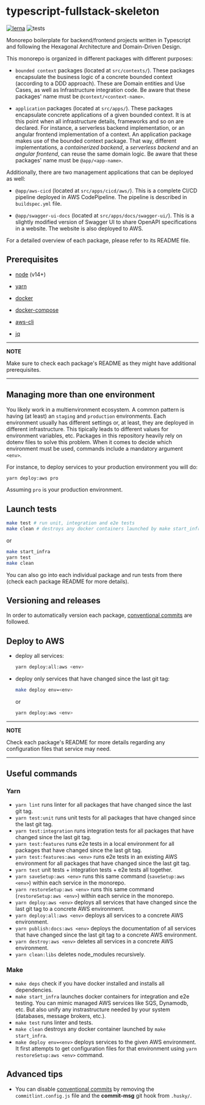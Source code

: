 # typescript-fullstack-skeleton

[![lerna](https://img.shields.io/badge/maintained%20with-lerna-cc00ff.svg)](https://lerna.js.org/)
![tests](https://github.com/cjuega/typescript-fullstack-skeleton/actions/workflows/ci.yml/badge.svg)

Monorepo boilerplate for backend/frontend projects written in Typescript and following the Hexagonal Architecture and Domain-Driven Design.

This monorepo is organized in different packages with different purposes:

* `bounded context` packages (located at `src/contexts/`). These packages encapsulate the business logic of a concrete bounded context (according to a DDD approach). These are Domain entities and Use Cases, as well as Infrastructure integration code. Be aware that these packages' name must be `@context/<context-name>`.

* `application` packages (located at `src/apps/`). These packages encapsulate concrete applications of a given bounded context. It is at this point when all infrastructure details, frameworks and so on are declared. For instance, a serverless backend implementation, or an angular frontend implementation of a context. An application package makes use of the bounded context package. That way, different implementations, a *containerized backend*, a *serverless backend* and an *angular frontend*, can reuse the same domain logic. Be aware that these packages' name must be `@app/<app-name>`.

Additionally, there are two management applications that can be deployed as well:

* `@app/aws-cicd` (located at `src/apps/cicd/aws/`). This is a complete CI/CD pipeline deployed in AWS CodePipeline. The pipeline is described in `buildspec.yml` file.

* `@app/swagger-ui-docs` (located at `src/apps/docs/swagger-ui/`). This is a slightly modified version of Swagger UI to share OpenAPI specifications in a website. The website is also deployed to AWS.

For a detailed overview of each package, please refer to its README file.

## Prerequisites

* [node](https://nodejs.org/en/download/) (v14+)

* [yarn](https://classic.yarnpkg.com/lang/en/docs/install/)

* [docker](https://docs.docker.com/get-docker/)

* [docker-compose](https://docs.docker.com/compose/install/)

* [aws-cli](https://docs.aws.amazon.com/cli/latest/userguide/cli-chap-install.html)

* [jq](https://stedolan.github.io/jq/download/)

---
**NOTE**

Make sure to check each package's README as they might have additional prerequisites.

---

## Managing more than one environment

You likely work in a multienvironment ecosystem. A common pattern is having (at least) an `staging` and `production` environments. Each environment usually has different settings or, at least, they are deployed in different infrastructure. This tipically leads to different values for environment variables, etc. Packages in this repository heavily rely on dotenv files to solve this problem. When it comes to decide which environment must be used, commands include a mandatory argument `<env>`.

For instance, to deploy services to your production environment you will do:

```sh
yarn deploy:aws pro
```

Assuming `pro` is your production environment.

## Launch tests

```sh
make test # run unit, integration and e2e tests
make clean # destroys any docker containers launched by make start_infra
```

or

```sh
make start_infra
yarn test
make clean
```

You can also go into each individual package and run tests from there (check each package README for more details).

## Versioning and releases

In order to automatically version each package, [conventional commits](https://www.conventionalcommits.org/en/v1.0.0/) are followed.

## Deploy to AWS

* deploy all services:

    ```sh
    yarn deploy:all:aws <env>
    ```

* deploy only services that have changed since the last git tag:

    ```sh
    make deploy env=<env>
    ```

    or

    ```sh
    yarn deploy:aws <env>
    ```

---
**NOTE**

Check each package's README for more details regarding any configuration files that service may need.

---

## Useful commands

### Yarn

* `yarn lint` runs linter for all packages that have changed since the last git tag.
* `yarn test:unit` runs unit tests for all packages that have changed since the last git tag.
* `yarn test:integration` runs integration tests for all packages that have changed since the last git tag.
* `yarn test:features` runs e2e tests in a local environment for all packages that have changed since the last git tag.
* `yarn test:features:aws <env>` runs e2e tests in an existing AWS environment for all packages that have changed since the last git tag.
* `yarn test` unit tests + integration tests + e2e tests all together.
* `yarn saveSetup:aws <env>` runs this same command (`saveSetup:aws <env>`) within each service in the monorepo.
* `yarn restoreSetup:aws <env>` runs this same command (`restoreSetup:aws <env>`) within each service in the monorepo.
* `yarn deploy:aws <env>` deploys all services that have changed since the last git tag to a concrete AWS environment.
* `yarn deploy:all:aws <env>` deploys all services to a concrete AWS environment.
* `yarn publish:docs:aws <env>` deploys the documentation of all services that have changed since the last git tag to a concrete AWS environment.
* `yarn destroy:aws <env>` deletes all services in a concrete AWS environment.
* `yarn clean:libs` deletes node_modules recursively.

### Make

* `make deps` check if you have docker installed and installs all dependencies.
* `make start_infra` launches docker containers for integration and e2e testing. You can mimic managed AWS services like SQS, Dynamodb, etc. But also unify any instrastructure needed by your system (databases, message brokers, etc.).
* `make test` runs linter and tests.
* `make clean` destroys any docker container launched by `make start_infra`.
* `make deploy env=<env>` deploys services to the given AWS environment. It first attempts to get configuration files for that environment using `yarn restoreSetup:aws <env>` command.

## Advanced tips

* You can disable [conventional commits](https://www.conventionalcommits.org/en/v1.0.0/) by removing the `commitlint.config.js` file and the **commit-msg** git hook from `.husky/`.
